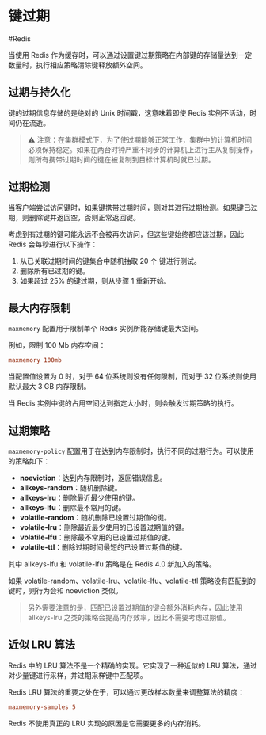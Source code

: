 # 键过期
#Redis 

当使用 Redis 作为缓存时，可以通过设置键过期策略在内部键的存储量达到一定数量时，执行相应策略清除键释放额外空间。

## 过期与持久化

键的过期信息存储的是绝对的 Unix 时间戳，这意味着即使 Redis 实例不活动，时间仍在流逝。

> ⚠️ 注意：在集群模式下，为了使过期能够正常工作，集群中的计算机时间必须保持稳定。如果在两台时钟严重不同步的计算机上进行主从复制操作，则所有携带过期时间的键在被复制到目标计算机时就已过期。

## 过期检测

当客户端尝试访问键时，如果键携带过期时间，则对其进行过期检测。如果键已过期，则删除键并返回空，否则正常返回键。

考虑到有过期的键可能永远不会被再次访问，但这些键始终都应该过期，因此 Redis 会每秒进行以下操作：

1. 从已关联过期时间的键集合中随机抽取 20 个 键进行测试。
2. 删除所有已过期的键。
3. 如果超过 25% 的键过期，则从步骤 1 重新开始。

## 最大内存限制

`maxmemory` 配置用于限制单个 Redis 实例所能存储键最大空间。

例如，限制 100 Mb 内存空间：

```conf
maxmemory 100mb
```

当配置值设置为 0 时，对于 64 位系统则没有任何限制，而对于 32 位系统则使用默认最大 3 GB 内存限制。

当 Redis 实例中键的占用空间达到指定大小时，则会触发过期策略的执行。

## 过期策略

`maxmemory-policy` 配置用于在达到内存限制时，执行不同的过期行为。可以使用的策略如下：

+ **noeviction**：达到内存限制时，返回错误信息。
+ **allkeys-random**：随机删除键。
+ **allkeys-lru**：删除最近最少使用的键。
+ **allkeys-lfu**：删除最不常用的键。
+ **volatile-random**：随机删除已设置过期值的键。
+ **volatile-lru**：删除最近最少使用的已设置过期值的键。
+ **volatile-lfu**：删除最不常用的已设置过期值的键。
+ **volatile-ttl**：删除过期时间最短的已设置过期值的键。

其中 allkeys-lfu 和 volatile-lfu 策略是在 Redis 4.0 新加入的策略。

如果 volatile-random、volatile-lru、volatile-lfu、volatile-ttl 策略没有匹配到的键时，则行为会和 noeviction 类似。

> 另外需要注意的是，匹配已设置过期值的键会额外消耗内存，因此使用 allkeys-lru 之类的策略会提高内存效率，因此不需要考虑过期值。

## 近似 LRU 算法

Redis 中的 LRU 算法不是一个精确的实现。它实现了一种近似的 LRU 算法，通过对少量键进行采样，并过期采样键中匹配项。

Redis LRU 算法的重要之处在于，可以通过更改样本数量来调整算法的精度：

```conf
maxmemory-samples 5
```

Redis 不使用真正的 LRU 实现的原因是它需要更多的内存消耗。

